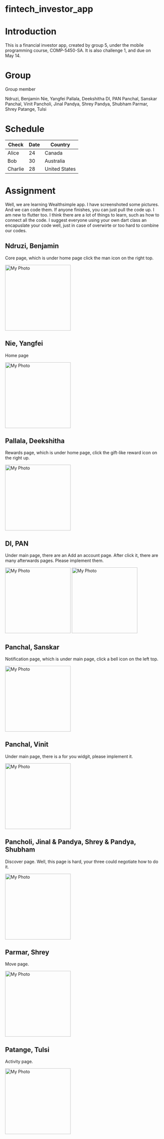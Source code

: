 # fintech_investor_app

# Introduction

This is a financial investor app, created by group 5, under the mobile programming course, COMP-5450-SA. It is also challenge 1, and due on May 14.

# Group

Group member

Ndruzi, Benjamin
Nie, Yangfei
Pallala, Deekshitha
DI, PAN
Panchal, Sanskar
Panchal, Vinit
Pancholi, Jinal
Pandya, Shrey
Pandya, Shubham
Parmar, Shrey
Patange, Tulsi

# Schedule

| Check   | Date | Country       |
| ------- | ---- | ------------- |
| Alice   | 24   | Canada        |
| Bob     | 30   | Australia     |
| Charlie | 28   | United States |

# Assignment

Well, we are learning Wealthsimple app. I have screenshoted some pictures. And we can code them. If anyone finishes, you can just pull the code up. I am new to flutter too. I think there are a lot of things to learn, such as how to connect all the code. I suggest everyone using your own dart class an encapuslate your code well, just in case of overwirte or too hard to combine our codes.

## Ndruzi, Benjamin

Core page, which is under home page click the man icon on the right top.

<img src="./assets/images/Core.jpg" title="" alt="My Photo" width="214">

## Nie, Yangfei

Home page

<img src="./assets/images/Home.jpg" title="" alt="My Photo" width="214">


## Pallala, Deekshitha

Rewards page, which is under home page, click the gift-like reward icon on the right up.

<img src="./assets/images/Rewards.jpg" title="" alt="My Photo" width="214">


## DI, PAN

Under main page, there are an Add an account page. After click it, there are many afterwards pages. Please implement them.


<img src="./assets/images/HomeWithSquare.jpg" title="" alt="My Photo" width="214">
<img src="./assets/images/Add on account.jpg" title="" alt="My Photo" width="214">


## Panchal, Sanskar

Notification page, which is under main page, click a bell icon on the left top.

<img src="./assets/images/Notifications.jpg" title="" alt="My Photo" width="214">


## Panchal, Vinit

Under main page, there is a for you widgit, please implement it.

<img src="./assets/images/For%20you.jpg" title="" alt="My Photo" width="214">


## Pancholi, Jinal & Pandya, Shrey & Pandya, Shubham

Discover page. Well, this page is hard, your three could negotiate how to do it.

<img src="./assets/images/Discover.jpg" title="" alt="My Photo" width="214">


## Parmar, Shrey

Move page.

<img src="./assets/images/Move.jpg" title="" alt="My Photo" width="214">


## Patange, Tulsi

Activity page.

<img src="./assets/images/Activity.jpg" title="" alt="My Photo" width="214">
